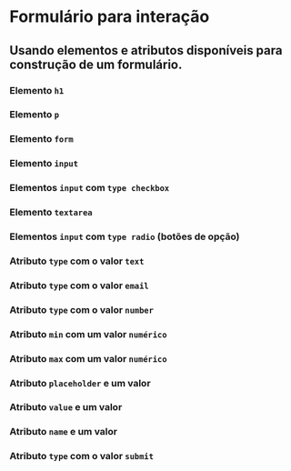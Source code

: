 # Formulário para interação
## Usando elementos e atributos disponíveis para construção de um formulário.

### Elemento ```h1```

### Elemento ```p``` 

### Elemento ```form```

### Elemento ```input``` 

### Elementos ```input``` com ```type checkbox``` 

### Elemento ```textarea``` 

### Elementos ```input``` com ```type radio``` (botões de opção)

### Atributo ```type``` com o valor ```text```

### Atributo ```type``` com o valor ```email```

### Atributo ```type``` com o valor ```number```

### Atributo ```min``` com um valor ```numérico```

### Atributo ```max``` com um valor ```numérico```

### Atributo ```placeholder``` e um valor

### Atributo ```value``` e um valor

### Atributo ```name``` e um valor

### Atributo ```type``` com o valor ```submit```
